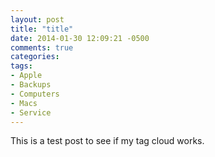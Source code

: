 ```yaml
---
layout: post
title: "title"
date: 2014-01-30 12:09:21 -0500
comments: true
categories: 
tags:
- Apple
- Backups
- Computers
- Macs
- Service
---
```


This is a test post to see if my tag cloud works. 

